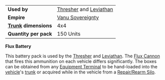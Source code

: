 |                                                 |                                                                               |
| ----------------------------------------------- | ----------------------------------------------------------------------------- |
| **Used by**                                     | [Thresher](../vehicles/Thresher.md) and [Leviathan](../vehicles/Leviathan.md) |
| **Empire**                                      | [Vanu Sovereignty](../etc/Vanu_Sovereignty.md)                                |
| **[Trunk](../terminology/Trunk.md) dimensions** | 4x4                                                                           |
| **Quantity per pack**                           | 150 Units                                                                     |

**Flux Battery**

This battery pack is used by the [Thresher](../vehicles/Thresher.md) and
[Leviathan](../vehicles/Leviathan.md). The
[Flux Cannon](../weapons/Flux_Cannon.md) that fires this ammunition on each
vehicle differs significantly. The boxes can be obtained from any
[Equipment Terminal](../items/Equipment_Terminal.md) to be hand-loaded into the
[vehicle](../vehicles/Vehicle.md)'s [trunk](../terminology/Trunk.md) or acquired
while in the vehicle from a [Repair/Rearm Silo](../items/Repair_Rearm_Silo.md).

